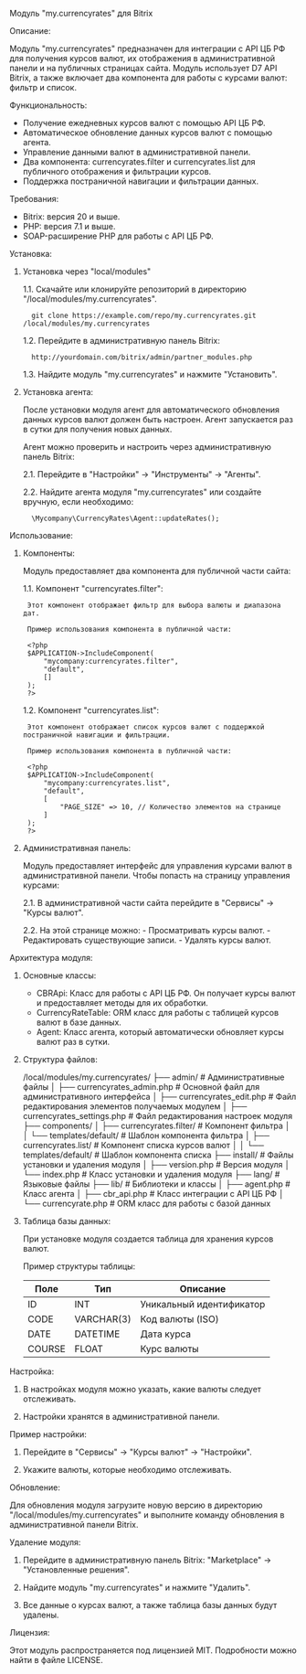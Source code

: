 Модуль "my.currencyrates" для Bitrix

Описание:

Модуль "my.currencyrates" предназначен для интеграции с API ЦБ РФ для получения курсов валют, их отображения в административной панели и на публичных страницах сайта. Модуль использует D7 API Bitrix, а также включает два компонента для работы с курсами валют: фильтр и список.

Функциональность:

- Получение ежедневных курсов валют с помощью API ЦБ РФ.
- Автоматическое обновление данных курсов валют с помощью агента.
- Управление данными валют в административной панели.
- Два компонента: currencyrates.filter и currencyrates.list для публичного отображения и фильтрации курсов.
- Поддержка постраничной навигации и фильтрации данных.

Требования:

- Bitrix: версия 20 и выше.
- PHP: версия 7.1 и выше.
- SOAP-расширение PHP для работы с API ЦБ РФ.

Установка:

1. Установка через "local/modules"

    1.1. Скачайте или клонируйте репозиторий в директорию "/local/modules/my.currencyrates".

         git clone https://example.com/repo/my.currencyrates.git /local/modules/my.currencyrates

    1.2. Перейдите в административную панель Bitrix:

         http://yourdomain.com/bitrix/admin/partner_modules.php

    1.3. Найдите модуль "my.currencyrates" и нажмите "Установить".

2. Установка агента:

    После установки модуля агент для автоматического обновления данных курсов валют должен быть настроен. Агент запускается раз в сутки для получения новых данных.

    Агент можно проверить и настроить через административную панель Bitrix:

    2.1. Перейдите в "Настройки" → "Инструменты" → "Агенты".

    2.2. Найдите агента модуля "my.currencyrates" или создайте вручную, если необходимо:

         \Mycompany\CurrencyRates\Agent::updateRates();

Использование:

1. Компоненты:

   Модуль предоставляет два компонента для публичной части сайта:

   1.1. Компонент "currencyrates.filter":

        Этот компонент отображает фильтр для выбора валюты и диапазона дат.

        Пример использования компонента в публичной части:

        <?php
        $APPLICATION->IncludeComponent(
            "mycompany:currencyrates.filter",
            "default",
            []
        );
        ?>

   1.2. Компонент "currencyrates.list":

        Этот компонент отображает список курсов валют с поддержкой постраничной навигации и фильтрации.

        Пример использования компонента в публичной части:

        <?php
        $APPLICATION->IncludeComponent(
            "mycompany:currencyrates.list",
            "default",
            [
                "PAGE_SIZE" => 10, // Количество элементов на странице
            ]
        );
        ?>

2. Административная панель:

   Модуль предоставляет интерфейс для управления курсами валют в административной панели. Чтобы попасть на страницу управления курсами:

   2.1. В административной части сайта перейдите в "Сервисы" → "Курсы валют".

   2.2. На этой странице можно:
        - Просматривать курсы валют.
        - Редактировать существующие записи.
        - Удалять курсы валют.

Архитектура модуля:

1. Основные классы:

   - CBRApi: Класс для работы с API ЦБ РФ. Он получает курсы валют и предоставляет методы для их обработки.
   - CurrencyRateTable: ORM класс для работы с таблицей курсов валют в базе данных.
   - Agent: Класс агента, который автоматически обновляет курсы валют раз в сутки.

2. Структура файлов:

    /local/modules/my.currencyrates/
        ├── admin/                          # Административные файлы
        │   ├── currencyrates_admin.php     # Основной файл для административного интерфейса
        │   ├── currencyrates_edit.php      # Файл редактирования элементов получаемых модулем
        │   ├── currencyrates_settings.php  # Файл редактирования настроек модуля
        ├── components/
        │   ├── currencyrates.filter/       # Компонент фильтра
        │   │   └── templates/default/      # Шаблон компонента фильтра
        │   ├── currencyrates.list/         # Компонент списка курсов валют
        │   │   └── templates/default/      # Шаблон компонента списка
        ├── install/                        # Файлы установки и удаления модуля
        │   ├── version.php                 # Версия модуля
        │   └── index.php                   # Класс установки и удаления модуля
        ├── lang/                           # Языковые файлы
        ├── lib/                            # Библиотеки и классы
        │   ├── agent.php                   # Класс агента
        │   ├── cbr_api.php                 # Класс интеграции с API ЦБ РФ
        │   └── currencyrate.php            # ORM класс для работы с базой данных

3. Таблица базы данных:

   При установке модуля создается таблица для хранения курсов валют.

   Пример структуры таблицы:

   Поле     | Тип         | Описание               
   -------- | ----------- | ------------------------
   ID       | INT         | Уникальный идентификатор
   CODE     | VARCHAR(3)  | Код валюты (ISO)       
   DATE     | DATETIME    | Дата курса             
   COURSE   | FLOAT       | Курс валюты            

Настройка:

1. В настройках модуля можно указать, какие валюты следует отслеживать.

2. Настройки хранятся в административной панели.

Пример настройки:

1. Перейдите в "Сервисы" → "Курсы валют" → "Настройки".

2. Укажите валюты, которые необходимо отслеживать.

Обновление:

Для обновления модуля загрузите новую версию в директорию "/local/modules/my.currencyrates" и выполните команду обновления в административной панели Bitrix.

Удаление модуля:

1. Перейдите в административную панель Bitrix: "Marketplace" → "Установленные решения".

2. Найдите модуль "my.currencyrates" и нажмите "Удалить".

3. Все данные о курсах валют, а также таблица базы данных будут удалены.

Лицензия:

Этот модуль распространяется под лицензией MIT. Подробности можно найти в файле LICENSE.
